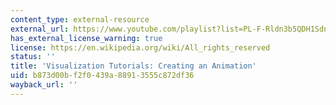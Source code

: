 ```yaml
---
content_type: external-resource
external_url: https://www.youtube.com/playlist?list=PL-F-Rldn3b5QDH1Sdnc8Y11_j4Z5EqznD
has_external_license_warning: true
license: https://en.wikipedia.org/wiki/All_rights_reserved
status: ''
title: 'Visualization Tutorials: Creating an Animation'
uid: b873d00b-f2f0-439a-8891-3555c872df36
wayback_url: ''
---
```

